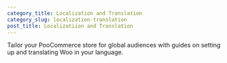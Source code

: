 ```yaml
---
category_title: Localization and Translation
category_slug: localization-translation
post_title: Localizatiion and Translation
---
```


Tailor your PooCommerce store for global audiences with guides on setting up and translating Woo in your language.
